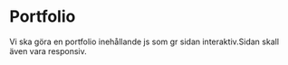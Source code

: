 # Portfolio
Vi ska göra en portfolio inehållande js som gr sidan interaktiv.Sidan skall även vara responsiv.
